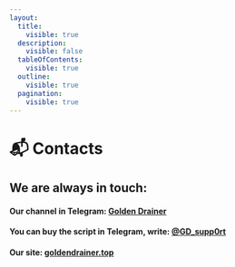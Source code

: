 ```yaml
---
layout:
  title:
    visible: true
  description:
    visible: false
  tableOfContents:
    visible: true
  outline:
    visible: true
  pagination:
    visible: true
---
```


# 📬 Contacts

## We are always in touch:

#### Our channel in Telegram: [Golden Drainer](https://t.me/golden\_drainer)

#### You can buy the script in Telegram, write: [@GD\_supp0rt](https://t.me/GD\_supp0rt)

#### Our site: [goldendrainer.top](https://goldendrainer.top)
